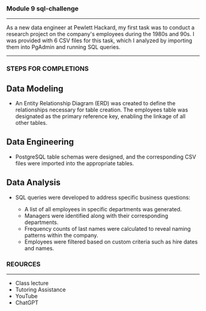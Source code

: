 ### Module 9 sql-challenge
-------------------------

As a new data engineer at Pewlett Hackard, my first task was to conduct a research project on the company's employees during the 1980s and 90s. I was provided with 6 CSV files for this task, which I analyzed by importing them into PgAdmin and running SQL queries.

-------------------------

### STEPS FOR COMPLETIONS

## Data Modeling
* An Entity Relationship Diagram (ERD) was created to define the relationships necessary for table creation. The employees table was designated as the primary reference key, enabling the linkage of all other tables.

## Data Engineering
* PostgreSQL table schemas were designed, and the corresponding CSV files were imported into the appropriate tables.

## Data Analysis
* SQL queries were developed to address specific business questions:

   - A list of all employees in specific departments was generated.
   - Managers were identified along with their corresponding departments.
   - Frequency counts of last names were calculated to reveal naming patterns within the company.
   - Employees were filtered based on custom criteria such as hire dates and names.

### REOURCES
-------------------------
- Class lecture
- Tutoring Assistance
- YouTube
- ChatGPT

